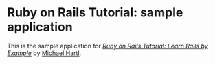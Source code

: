 # Ruby on Rails Tutorial: sample application
This is the sample application for
[*Ruby on Rails Tutorial: Learn Rails by 
Example*](http://railstutorial.org/)
by [Michael Hartl](http://michaelhartl.com/).
